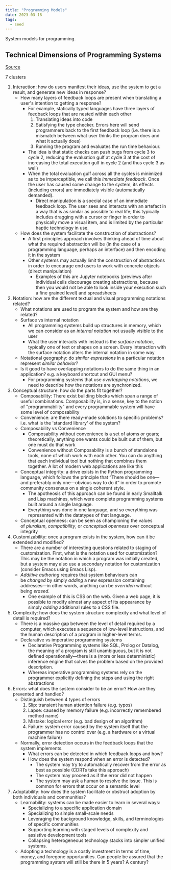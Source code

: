 ```yaml
---
title: "Programming Models"
date: 2023-03-18
tags:
  - seed
---
```


System models for programming.

## Technical Dimensions of Programming Systems

[Source](https://tomasp.net/techdims/)


7 clusters

1. Interaction: how do users manifest their ideas, use the system to get a result, and generate new ideas in response?
   - How many layers of feedback loops are present when translating a user's intention to getting a response?
     - For example, statically typed languages have three layers of feedback loops that are nested within each other
       1. Translating ideas into code
       2. Satisfying the type checker. Errors here will send programmers back to the first feedback loop (i.e. there is a mismatch between what user thinks the program does and what it actually does)
       3. Running the program and evaluates the run time behaviour.
     - The idea is that static checks can push bugs from cycle 3 to cycle 2, reducing the evaluation gulf at cycle 3 at the cost of increasing the total execution gulf in cycle 2 (and thus cycle 3 as well)
     - When the total evaluation gulf across all the cycles is minimized as to be imperceptible, we call this _immediate feedback_. Once the user has caused some change to the system, its effects (including errors) are immediately visible (automatically demanded).
       - Direct manipulation is a special case of an immediate feedback loop. The user sees and interacts with an artefact in a way that is as similar as possible to real life; this typically includes dragging with a cursor or finger in order to physically move a visual item, and is limited by the particular haptic technology in use.
   - How does the system facilitate the construction of abstractions?
     - A first principles approach involves thinking ahead of time about what the required abstraction will be (in the case of a programming language, perhaps an interface) and then encoding it in the system
     - Other systems may actually limit the construction of abstractions in order to encourage end users to work with concrete objects (direct manipulation)
       - Examples of this are Jupyter notebooks (previews after individual cells discourage creating abstractions, because then you would not be able to look inside your execution such a fine grained level) and spreadsheets
2. Notation: how are the different textual and visual programming notations related?
   - What notations are used to program the system and how are they related?
   - Surface vs internal notation
     - All programming systems build up structures in memory, which we can consider as an *internal notation* not usually visible to the user
     - What the user interacts with instead is the *surface notation*, typically one of text or shapes on a screen. Every interaction with the surface notation alters the internal notation in some way
   - Notational geography: do *similar expressions* in a particular notation represent *similar behavior*?
   - Is it good to have overlapping notations to do the same thing in an application? e.g. a keyboard shortcut and GUI menu?
     - For programming systems that use *overlapping notations*, we need to describe how the notations are synchronized.
3. Conceptual structure: how do the parts fit together?
   - Composability: There exist building blocks which span a range of useful combinations. Composability is, in a sense, key to the notion of "programmability" and every programmable system will have some level of composability
   - Convenience: are there ready-made solutions to specific problems? i.e. what is the 'standard library' of the system?
   - Composability vs Convenience
     - Composability without convenience is a set of atoms or gears; theoretically, anything one wants could be built out of them, but one must do that work
     - Convenience without Composability is a bunch of standalone tools, none of which work with each other. You can do anything that each individual tool but nothing that combines them together. A lot of modern web applications are like this
   - Conceptual integrity: a drive exists in the Python programming language, which follows the principle that “There should be one—and preferably only one—obvious way to do it” in order to promote community consensus on a single coherent style.
     - The apotheosis of this approach can be found in early Smalltalk and Lisp machines, which were complete programming systems built around a single language.
     - Everything was done in one language, and so everything was represented with the datatypes of that language.
   - Conceptual openness: can be seen as championing the values of *pluralism*, *compatibility*, or *conceptual openness* over conceptual integrity
4. Customizability: once a program exists in the system, how can it be extended and modified?
   - There are a number of interesting questions related to staging of customization. First, what is the notation used for customization? This may be the notation in which a program was initially created, but a system may also use a secondary notation for customization (consider Emacs using Emacs Lisp).
   - *Additive authoring* requires that system behaviours can be *changed* by simply *adding* a new expression containing addresses—in other words, anything can be *overriden* without being *erased*.
     - One example of this is CSS on the web. Given a web page, it is possible to modify almost any aspect of its appearance by simply *adding* additional rules to a CSS file.
5. Complexity: how does the system structure complexity and what level of detail is required?
   - There is a massive gap between the level of detail required by a computer, which executes a sequence of low-level instructions, and the human description of a program in higher-level terms.
   - Declarative vs imperative programming systems
     - Declarative Programming systems like SQL, Prolog or Datalog, the meaning of a program is still unambiguous, but it is not defined operationally—there is a (more or less deterministic) inference engine that solves the problem based on the provided description.
     - Whereas imperative programming systems rely on the programmer explicitly defining the steps and using the right abstractions
6. Errors: what does the system consider to be an error? How are they prevented and handled?
   - Distinguish between 4 types of errors
     1. Slip: transient human attention failure (e.g. typos)
     2. Lapse: caused by memory failure (e.g. incorrectly remembered method name)
     3. Mistake: logical error (e.g. bad design of an algorithm)
     4. Failure: system error caused by the system itself that the programmer has no control over (e.g. a hardware or a virtual machine failure)
   - Normally, error detection occurs in the feedback loops that the system implements.
     - What errors can be detected in which feedback loops and how?
     - How does the system respond when an error is detected?
       - The system may try to automatically recover from the error as best as possible (CDRTs take this approach)
       - The system may proceed as if the error did not happen
       - The system may ask a human to resolve the issue. This is common for errors that occur on a semantic level
7. Adoptability: how does the system facilitate or obstruct adoption by both individuals and communities?
   - Learnability: systems can be made easier to learn in several ways:
     - Specializing to a specific application domain
     - Specializing to simple small-scale needs
     - Leveraging the background knowledge, skills, and terminologies of specific communities
     - Supporting learning with staged levels of complexity and assistive development tools
     - Collapsing heterogeneous technology stacks into simpler unified systems.
   - Adopting a technology is a costly investment in terms of time, money, and foregone opportunities. Can people be assured that the programming system will still be there in 5 years? A century?
